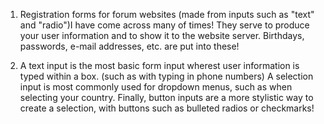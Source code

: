 1. Registration forms for forum websites (made from inputs such as "text" and "radio")I have come across many of times! They serve to produce your user information and to show it to the website server. Birthdays, passwords, e-mail addresses, etc. are put into these! 

2. A text input is the most basic form input wherest user information is typed within a box. (such as with typing in phone numbers) A selection input is most commonly used for dropdown menus, such as when selecting your country. Finally, button inputs are a more stylistic way to create a selection, with buttons such as bulleted radios or checkmarks!
